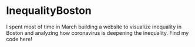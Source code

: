 # InequalityBoston
I spent most of time in March building a website to visualize inequality in Boston and analyzing how coronavirus is deepening the inequality. Find my code here!

